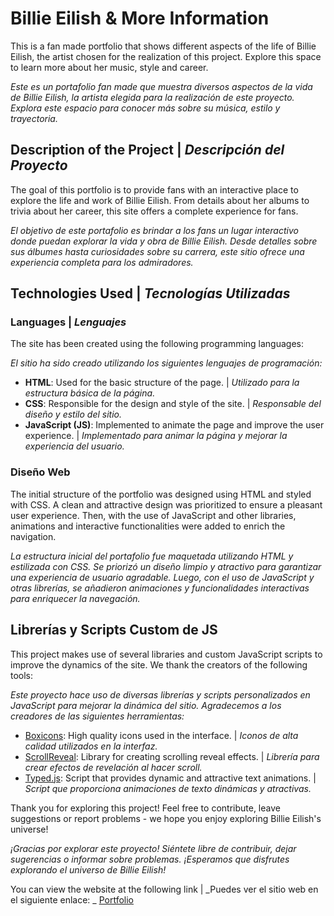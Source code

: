 # Billie Eilish & More Information
This is a fan made portfolio that shows different aspects of the life of Billie Eilish, the artist chosen for the realization of this project. Explore this space to learn more about her music, style and career.

_Este es un portafolio fan made que muestra diversos aspectos de la vida de Billie Eilish, la artista elegida para la realización de este proyecto. Explora este espacio para conocer más sobre su música, estilo y trayectoria._

## **Description of the Project** | _Descripción del Proyecto_
The goal of this portfolio is to provide fans with an interactive place to explore the life and work of Billie Eilish. From details about her albums to trivia about her career, this site offers a complete experience for fans.

_El objetivo de este portafolio es brindar a los fans un lugar interactivo donde puedan explorar la vida y obra de Billie Eilish. Desde detalles sobre sus álbumes hasta curiosidades sobre su carrera, este sitio ofrece una experiencia completa para los admiradores._

## **Technologies Used** | _Tecnologías Utilizadas_

### **Languages** | _Lenguajes_
The site has been created using the following programming languages:

_El sitio ha sido creado utilizando los siguientes lenguajes de programación:_

- **HTML**: Used for the basic structure of the page. | _Utilizado para la estructura básica de la página._
- **CSS**: Responsible for the design and style of the site.  | _Responsable del diseño y estilo del sitio._
- **JavaScript (JS)**: Implemented to animate the page and improve the user experience. | _Implementado para animar la página y mejorar la experiencia del usuario._

### Diseño Web
The initial structure of the portfolio was designed using HTML and styled with CSS. A clean and attractive design was prioritized to ensure a pleasant user experience. Then, with the use of JavaScript and other libraries, animations and interactive functionalities were added to enrich the navigation.

_La estructura inicial del portafolio fue maquetada utilizando HTML y estilizada con CSS. Se priorizó un diseño limpio y atractivo para garantizar una experiencia de usuario agradable. Luego, con el uso de JavaScript y otras librerías, se añadieron animaciones y funcionalidades interactivas para enriquecer la navegación._

## Librerías y Scripts Custom de JS
This project makes use of several libraries and custom JavaScript scripts to improve the dynamics of the site. We thank the creators of the following tools:

_Este proyecto hace uso de diversas librerías y scripts personalizados en JavaScript para mejorar la dinámica del sitio. Agradecemos a los creadores de las siguientes herramientas:_

- [Boxicons](https://boxicons.com/?query=): High quality icons used in the interface. | _Iconos de alta calidad utilizados en la interfaz._
- [ScrollReveal](https://scrollrevealjs.org/guide/customization.html): Library for creating scrolling reveal effects. | _Librería para crear efectos de revelación al hacer scroll._
- [Typed.js](https://github.com/mattboldt/typed.js/): Script that provides dynamic and attractive text animations. | _Script que proporciona animaciones de texto dinámicas y atractivas._

Thank you for exploring this project! Feel free to contribute, leave suggestions or report problems - we hope you enjoy exploring Billie Eilish's universe!

_¡Gracias por explorar este proyecto! Siéntete libre de contribuir, dejar sugerencias o informar sobre problemas. ¡Esperamos que disfrutes explorando el universo de Billie Eilish!_

You can view the website at the following link |
_Puedes ver el sitio web en el siguiente enlace: _
[Portfolio](https://universeneko.github.io/portfolio/)
